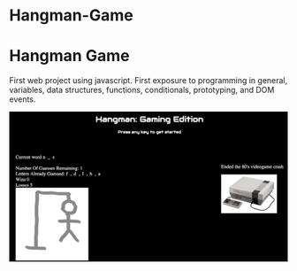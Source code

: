 # Hangman-Game

<h1> Hangman Game </h1>

<p>
  First web project using javascript. First exposure to programming in general, variables, data structures, functions, conditionals, prototyping, and DOM events.
</p>

<img src='./assets/images/hanman.png'/>